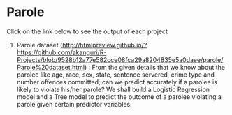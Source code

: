 # Parole
Click on the link below to see the output of each project

1) Parole dataset (http://htmlpreview.github.io/?https://github.com/akanguri/R-Projects/blob/9528b12a77e582cce08fca29a8204835e5a0daee/parole/Parole%20dataset.html) :
From the given details that we know about the parolee like age, race, sex, state, sentence servered, crime type and number offences committed; can we predict accurately if a parolee is likely to violate his/her parole? We shall build a Logistic Regression model and a Tree model to predict the outcome of a parolee violating a parole given certain predictor variables.
